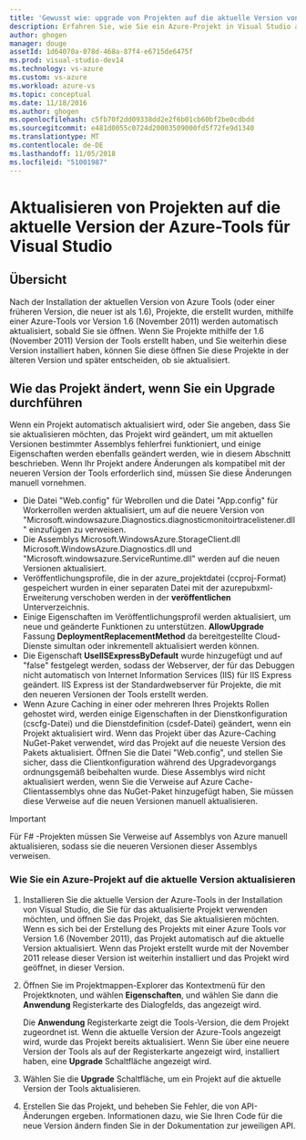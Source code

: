 ```yaml
---
title: 'Gewusst wie: upgrade von Projekten auf die aktuelle Version von Azure Tools | Microsoft-Dokumentation'
description: Erfahren Sie, wie Sie ein Azure-Projekt in Visual Studio auf die aktuelle Version von Azure Tools aktualisieren
author: ghogen
manager: douge
assetId: 1d64070a-078d-468a-87f4-e6715de6475f
ms.prod: visual-studio-dev14
ms.technology: vs-azure
ms.custom: vs-azure
ms.workload: azure-vs
ms.topic: conceptual
ms.date: 11/18/2016
ms.author: ghogen
ms.openlocfilehash: c5fb70f2dd09338dd2e2f6b01cb60bf2be0cdbdd
ms.sourcegitcommit: e481d0055c0724d20003509000fd5f72fe9d1340
ms.translationtype: MT
ms.contentlocale: de-DE
ms.lasthandoff: 11/05/2018
ms.locfileid: "51001987"
---
```

# <a name="how-to-upgrade-projects-to-the-current-version-of-the-azure-tools-for-visual-studio"></a>Aktualisieren von Projekten auf die aktuelle Version der Azure-Tools für Visual Studio
## <a name="overview"></a>Übersicht
Nach der Installation der aktuellen Version von Azure Tools (oder einer früheren Version, die neuer ist als 1.6), Projekte, die erstellt wurden, mithilfe einer Azure-Tools vor Version 1.6 (November 2011) werden automatisch aktualisiert, sobald Sie sie öffnen. Wenn Sie Projekte mithilfe der 1.6 (November 2011) Version der Tools erstellt haben, und Sie weiterhin diese Version installiert haben, können Sie diese öffnen Sie diese Projekte in der älteren Version und später entscheiden, ob sie aktualisiert.

## <a name="how-your-project-changes-when-you-upgrade-it"></a>Wie das Projekt ändert, wenn Sie ein Upgrade durchführen
Wenn ein Projekt automatisch aktualisiert wird, oder Sie angeben, dass Sie sie aktualisieren möchten, das Projekt wird geändert, um mit aktuellen Versionen bestimmter Assemblys fehlerfrei funktioniert, und einige Eigenschaften werden ebenfalls geändert werden, wie in diesem Abschnitt beschrieben. Wenn Ihr Projekt andere Änderungen als kompatibel mit der neueren Version der Tools erforderlich sind, müssen Sie diese Änderungen manuell vornehmen.

* Die Datei "Web.config" für Webrollen und die Datei "App.config" für Workerrollen werden aktualisiert, um auf die neuere Version von "Microsoft.windowsazure.Diagnostics.diagnosticmonitoirtracelistener.dll" einzufügen zu verweisen.
* Die Assemblys Microsoft.WindowsAzure.StorageClient.dll Microsoft.WindowsAzure.Diagnostics.dll und "Microsoft.windowsazure.ServiceRuntime.dll" werden auf die neuen Versionen aktualisiert.
* Veröffentlichungsprofile, die in der azure_projektdatei (ccproj-Format) gespeichert wurden in einer separaten Datei mit der azurepubxml-Erweiterung verschoben werden in der **veröffentlichen** Unterverzeichnis.
* Einige Eigenschaften im Veröffentlichungsprofil werden aktualisiert, um neue und geänderte Funktionen zu unterstützen. **AllowUpgrade** Fassung **DeploymentReplacementMethod** da bereitgestellte Cloud-Dienste simultan oder inkrementell aktualisiert werden können.
* Die Eigenschaft **UseIISExpressByDefault** wurde hinzugefügt und auf "false" festgelegt werden, sodass der Webserver, der für das Debuggen nicht automatisch von Internet Information Services (IIS) für IIS Express geändert. IIS Express ist der Standardwebserver für Projekte, die mit den neueren Versionen der Tools erstellt werden.
* Wenn Azure Caching in einer oder mehreren Ihres Projekts Rollen gehostet wird, werden einige Eigenschaften in der Dienstkonfiguration (cscfg-Datei) und die Dienstdefinition (csdef-Datei) geändert, wenn ein Projekt aktualisiert wird. Wenn das Projekt über das Azure-Caching NuGet-Paket verwendet, wird das Projekt auf die neueste Version des Pakets aktualisiert. Öffnen Sie die Datei "Web.config", und stellen Sie sicher, dass die Clientkonfiguration während des Upgradevorgangs ordnungsgemäß beibehalten wurde. Diese Assemblys wird nicht aktualisiert werden, wenn Sie die Verweise auf Azure Cache-Clientassemblys ohne das NuGet-Paket hinzugefügt haben, Sie müssen diese Verweise auf die neuen Versionen manuell aktualisieren.

> [!IMPORTANT]
> Für F# -Projekten müssen Sie Verweise auf Assemblys von Azure manuell aktualisieren, sodass sie die neueren Versionen dieser Assemblys verweisen.
> 
> 

### <a name="how-to-upgrade-an-azure-project-to-the-current-release"></a>Wie Sie ein Azure-Projekt auf die aktuelle Version aktualisieren
1. Installieren Sie die aktuelle Version der Azure-Tools in der Installation von Visual Studio, die Sie für das aktualisierte Projekt verwenden möchten, und öffnen Sie das Projekt, das Sie aktualisieren möchten. Wenn es sich bei der Erstellung des Projekts mit einer Azure Tools vor Version 1.6 (November 2011), das Projekt automatisch auf die aktuelle Version aktualisiert. Wenn das Projekt erstellt wurde mit der November 2011 release dieser Version ist weiterhin installiert und das Projekt wird geöffnet, in dieser Version.
2. Öffnen Sie im Projektmappen-Explorer das Kontextmenü für den Projektknoten, und wählen **Eigenschaften**, und wählen Sie dann die **Anwendung** Registerkarte des Dialogfelds, das angezeigt wird.
   
    Die **Anwendung** Registerkarte zeigt die Tools-Version, die dem Projekt zugeordnet ist. Wenn die aktuelle Version der Azure-Tools angezeigt wird, wurde das Projekt bereits aktualisiert. Wenn Sie über eine neuere Version der Tools als auf der Registerkarte angezeigt wird, installiert haben, eine **Upgrade** Schaltfläche angezeigt wird.
3. Wählen Sie die **Upgrade** Schaltfläche, um ein Projekt auf die aktuelle Version der Tools aktualisieren.
4. Erstellen Sie das Projekt, und beheben Sie Fehler, die von API-Änderungen ergeben. Informationen dazu, wie Sie Ihren Code für die neue Version ändern finden Sie in der Dokumentation zur jeweiligen API.

